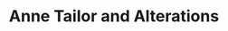 ---
title: "Anne Tailor and Alterations"
url: /fort-worth/anne-tailor-and-alterations/
shop: sewing
---